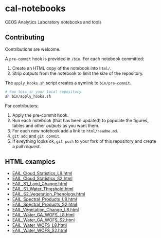# cal-notebooks
CEOS Analytics Laboratory notebooks and tools

## Contributing

Contributions are welcome.

A `pre-commit` hook is provided in `/bin`. For each notebook committed:

1. Create an HTML copy of the notebook into `html/`.
1. Strip *outputs* from the notebook to limit the size of the repository.

The `apply_hooks.sh` script creates a symlink to `bin/pre-commit`.

```bash
# Run this in your local repository
sh bin/apply_hooks.sh
```

For contributors:

1. Apply the pre-commit hook.
1. Run each notebook (that has been updated) to populate the figures, tables and other *outputs* as you want them.
1. For each new notebook add a link to `html/readme.md`.
1. `git add` and `git commit`.
1. If eveything looks ok, `git push` to your fork of this repository and create a *pull request*.


## HTML examples
* [EAIL_Cloud_Statistics_L8.html](https://raw.githack.com/CSIRO-Chile/cal-notebooks/main/examples/html/EAIL_Cloud_Statistics_L8.html)
* [EAIL_Cloud_Statistics_S2.html](https://raw.githack.com/CSIRO-Chile/cal-notebooks/main/examples/html/EAIL_Cloud_Statistics_S2.html)
* [EAIL_S1_Land_Change.html](https://raw.githack.com/CSIRO-Chile/cal-notebooks/main/examples/html/EAIL_S1_Land_Change.html)
* [EAIL_S1_Water_Threshold.html](https://raw.githack.com/CSIRO-Chile/cal-notebooks/main/examples/html/EAIL_S1_Water_Threshold.html)
* [EAIL_S2_Vegetation_Phenology.html](https://raw.githack.com/CSIRO-Chile/cal-notebooks/main/examples/html/EAIL_S2_Vegetation_Phenology.html)
* [EAIL_Spectral_Products_L8.html](https://raw.githack.com/CSIRO-Chile/cal-notebooks/main/examples/html/EAIL_Spectral_Products_L8.html)
* [EAIL_Spectral_Products_S2.html](https://raw.githack.com/CSIRO-Chile/cal-notebooks/main/examples/html/EAIL_Spectral_Products_S2.html)
* [EAIL_Vegetation_Change_L8.html](https://raw.githack.com/CSIRO-Chile/cal-notebooks/main/examples/html/EAIL_Vegetation_Change_L8.html)
* [EAIL_Water_GA_WOFS_L8.html](https://raw.githack.com/CSIRO-Chile/cal-notebooks/main/examples/html/EAIL_Water_GA_WOFS_L8.html)
* [EAIL_Water_GA_WOFS_S2.html](https://raw.githack.com/CSIRO-Chile/cal-notebooks/main/examples/html/EAIL_Water_GA_WOFS_S2.html)
* [EAIL_Water_WOFS_L8.html](https://raw.githack.com/CSIRO-Chile/cal-notebooks/main/examples/html/EAIL_Water_WOFS_L8.html)
* [EAIL_Water_WOFS_S2.html](https://raw.githack.com/CSIRO-Chile/cal-notebooks/main/examples/html/EAIL_Water_WOFS_S2.html)